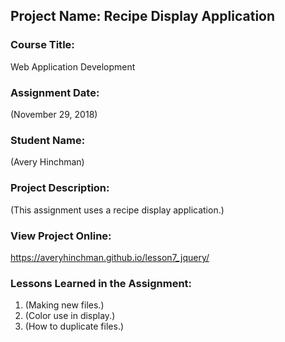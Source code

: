 ## Project Name:  Recipe Display Application

### Course Title:
Web Application Development

### Assignment Date:  
(November 29, 2018)

### Student Name:  
(Avery Hinchman)

### Project Description:
(This assignment uses a recipe display application.)

### View Project Online:
https://averyhinchman.github.io/lesson7_jquery/

### Lessons Learned in the Assignment:
1. (Making new files.)
2. (Color use in display.)
3. (How to duplicate files.)

